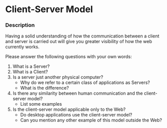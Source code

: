 # Client-Server Model

### Description

Having a solid understanding of how the communication between a client and server is carried out will give you greater visibility of how the web currently works.

Please answer the following questions with your own words:

1. What is a Server?
2. What is a Client?
3. Is a server just another physical computer?
     - Why do we refer to a certain class of applications as Servers?
     - What is the difference?
4. Is there any similarity between human communication and the client-server model?
   - List some examples
5. Is the client-server model applicable only to the Web?
   - Do desktop applications use the client-server model?
   - Can you mention any other example of this model outside the Web?
